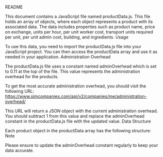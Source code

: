 README

This document contains a JavaScript file named productData.js. This file holds an array of objects, where each object represents a product with its associated data. The data includes properties such as product name, price on exchange, units per hour, per unit worker cost, transport units required per unit, per unit admin cost, building, and ingredients.
Usage

To use this data, you need to import the productData.js file into your JavaScript project. You can then access the productData array and use it as needed in your application.
Administration Overhead

The productData.js file uses a constant named adminOverhead which is set to 0.11 at the top of the file. This value represents the administration overhead for the products.

To get the most accurate administration overhead, you should visit the following URL: https://www.simcompanies.com/api/v2/companies/me/administration-overhead/

This URL will return a JSON object with the current administration overhead. You should subtract 1 from this value and replace the adminOverhead constant in the productData.js file with the updated value.
Data Structure

Each product object in the productData array has the following structure:
Note

Please ensure to update the adminOverhead constant regularly to keep your data accurate.
